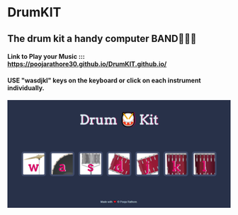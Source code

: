 # DrumKIT
## The drum kit a handy computer BAND🤷‍♂️🎼 

####  Link to Play your Music ::: https://poojarathore30.github.io/DrumKIT.github.io/
####  USE "wasdjkl" keys on the keyboard or click on each instrument individually.
####
![](https://github.com/poojarathore30/DrumKIT.github.io/blob/master/screencapture-file-E-technologies-web-D-Drum-Kit-Computer-BAND-index-html-2020-05-22-20_21_37.png)
